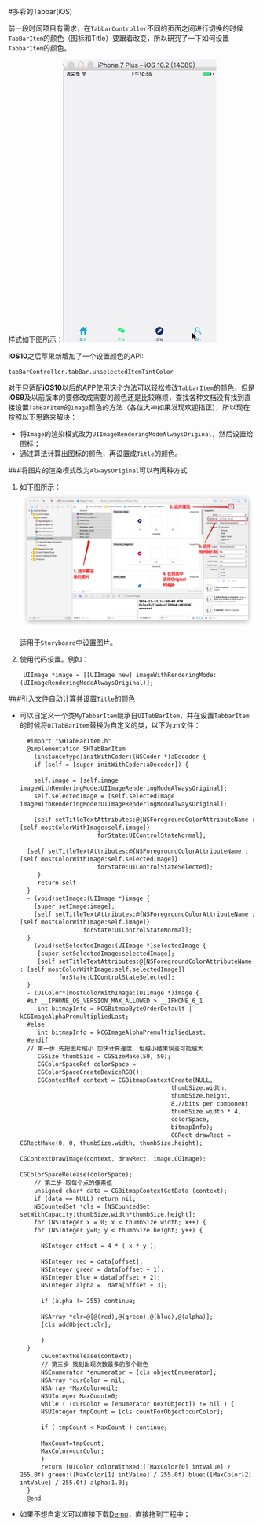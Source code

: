 #多彩的Tabbar(iOS)

前一段时间项目有需求，在`TabbarController`不同的页面之间进行切换的时候`TabBarItem`的颜色（图标和Title）要跟着改变，所以研究了一下如何设置`TabbarItem`的颜色。

样式如下图所示：![Demo](Demo.gif)

**iOS10**之后苹果新增加了一个设置颜色的API:

    tabBarController.tabBar.unselectedItemTintColor

对于只适配**iOS10**以后的APP使用这个方法可以轻松修改`TabbarItem`的颜色，但是**iOS9**及以前版本的要修改成需要的颜色还是比较麻烦，查找各种文档没有找到直接设置`TabBarItem`的`Image`颜色的方法（各位大神如果发现欢迎指正），所以现在按照以下思路来解决：

- 将`Image`的渲染模式改为`UIImageRenderingModeAlwaysOriginal`，然后设置给图标；
- 通过算法计算出图标的颜色，再设置成`Title`的颜色。

###将图片的渲染模式改为`AlwaysOriginal`可以有两种方式

1.  如下图所示：![图片渲染方式一](ImageAlwaysOriginal.png)

    适用于`Storyboard`中设置图片。
2. 使用代码设置。例如：

        UIImage *image = [[UIImage new] imageWithRenderingMode:(UIImageRenderingModeAlwaysOriginal)];
        
###引入文件自动计算并设置`Title`的颜色
- 可以自定义一个类`MyTabbarItem`继承自`UITabBarItem`，并在设置`TabbarItem`的时候将`UITabBarItem`替换为自定义的类，以下为.m文件：

        #import "SHTabBarItem.h"
        @implementation SHTabBarItem
        - (instancetype)initWithCoder:(NSCoder *)aDecoder {
          if (self = [super initWithCoder:aDecoder]) {
        
          self.image = [self.image imageWithRenderingMode:UIImageRenderingModeAlwaysOriginal];
          self.selectedImage = [self.selectedImage imageWithRenderingMode:UIImageRenderingModeAlwaysOriginal];
        
          [self setTitleTextAttributes:@{NSForegroundColorAttributeName : [self mostColorWithImage:self.image]}
                            forState:UIControlStateNormal];
        
        [self setTitleTextAttributes:@{NSForegroundColorAttributeName : [self mostColorWithImage:self.selectedImage]}
                            forState:UIControlStateSelected];
           }
           return self
        }
        - (void)setImage:(UIImage *)image {
          [super setImage:image];
          [self setTitleTextAttributes:@{NSForegroundColorAttributeName : [self mostColorWithImage:self.image]}
                        forState:UIControlStateNormal];
        }
        - (void)setSelectedImage:(UIImage *)selectedImage {
           [super setSelectedImage:selectedImage];
           [self setTitleTextAttributes:@{NSForegroundColorAttributeName : [self mostColorWithImage:self.selectedImage]}
                 forState:UIControlStateSelected];
        }
        - (UIColor*)mostColorWithImage:(UIImage *)image {
        #if __IPHONE_OS_VERSION_MAX_ALLOWED > __IPHONE_6_1
           int bitmapInfo = kCGBitmapByteOrderDefault | kCGImageAlphaPremultipliedLast;
        #else
           int bitmapInfo = kCGImageAlphaPremultipliedLast;
        #endif
        // 第一步 先把图片缩小 加快计算速度. 但越小结果误差可能越大
           CGSize thumbSize = CGSizeMake(50, 50); 
           CGColorSpaceRef colorSpace =
           CGColorSpaceCreateDeviceRGB();
           CGContextRef context = CGBitmapContextCreate(NULL,
                                                 thumbSize.width,
                                                 thumbSize.height,
                                                 8,//bits per component
                                                 thumbSize.width * 4,
                                                 colorSpace,
                                                 bitmapInfo);
                                                 CGRect drawRect = CGRectMake(0, 0, thumbSize.width, thumbSize.height);
                                                 CGContextDrawImage(context, drawRect, image.CGImage);
                                                 CGColorSpaceRelease(colorSpace);    
          // 第二步 取每个点的像素值
          unsigned char* data = CGBitmapContextGetData (context);
          if (data == NULL) return nil;
          NSCountedSet *cls = [NSCountedSet setWithCapacity:thumbSize.width*thumbSize.height];
          for (NSInteger x = 0; x < thumbSize.width; x++) {
          for (NSInteger y=0; y < thumbSize.height; y++) {
            
            NSInteger offset = 4 * ( x * y );
            
            NSInteger red = data[offset];
            NSInteger green = data[offset + 1];
            NSInteger blue = data[offset + 2];
            NSInteger alpha =  data[offset + 3];
            
            if (alpha != 255) continue;
            
            NSArray *clr=@[@(red),@(green),@(blue),@(alpha)];
            [cls addObject:clr];
            
            }
        }
            CGContextRelease(context);
            // 第三步 找到出现次数最多的那个颜色
            NSEnumerator *enumerator = [cls objectEnumerator];
            NSArray *curColor = nil;
            NSArray *MaxColor=nil;
            NSUInteger MaxCount=0;
            while ( (curColor = [enumerator nextObject]) != nil ) {
            NSUInteger tmpCount = [cls countForObject:curColor];
        
            if ( tmpCount < MaxCount ) continue;
        
            MaxCount=tmpCount;
            MaxColor=curColor;
            }
            return [UIColor colorWithRed:([MaxColor[0] intValue] / 255.0f) green:([MaxColor[1] intValue] / 255.0f) blue:([MaxColor[2] intValue] / 255.0f) alpha:1.0];
        }
        @end

- 如果不想自定义可以直接下载[Demo](https://github.com/camoufleur/ColorfulTabbar)，直接拖到工程中；
